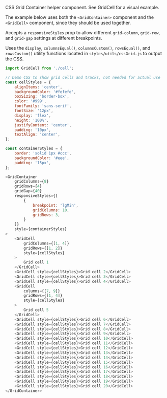 CSS Grid Container helper component. See GridCell for a visual example.

The example below uses both the `<GridContainer>` component and the `<GridCell>` component, since they should be used together.

Accepts a `responsiveStyles` prop to allow different `grid-column`, `grid-row`, and `grid-gap` settings at different breakpoints.

Uses the `display`, `columnsEqual()`, `columnsCustom()`, `rowsEqual()`, and `rowsCustom()` utility functions located in `styles/utils/cssGrid.js` to output the CSS.
```js
import GridCell from './cell';

// Demo CSS to show grid cells and tracks, not needed for actual use
const cellStyles = {
	alignItems: 'center',
	backgroundColor: '#fefefe',
	boxSizing: 'border-box',
	color: '#999',
	fontFamily: 'sans-serif',
	fontSize: '12px',
	display: 'flex',
	height: '100%',
	justifyContent: 'center',
	padding: '10px',
	textAlign: 'center',
};

const containerStyles = {
	border: 'solid 1px #ccc',
	backgroundColor: '#eee',
	padding: '15px',
};

<GridContainer
	gridColumns={8}
	gridRows={4}
	gridGap={40}
	responsiveStyles={[
		{
			breakpoint: 'lgMin',
			gridColumns: 10,
			gridRows: 3,
		}
	]}
	style={containerStyles}
>
	<GridCell
		gridColumns={[1, 4]}
		gridRows={[1, 2]}
		style={cellStyles}
	>
		Grid cell 1
	</GridCell>
	<GridCell style={cellStyles}>Grid cell 2</GridCell>
	<GridCell style={cellStyles}>Grid cell 3</GridCell>
	<GridCell style={cellStyles}>Grid cell 4</GridCell>
	<GridCell
		columns={[7, 9]}
		gridRows={[1, 4]}
		style={cellStyles}
	>
		Grid cell 5
	</GridCell>
	<GridCell style={cellStyles}>Grid cell 6</GridCell>
	<GridCell style={cellStyles}>Grid cell 7</GridCell>
	<GridCell style={cellStyles}>Grid cell 8</GridCell>
	<GridCell style={cellStyles}>Grid cell 9</GridCell>
	<GridCell style={cellStyles}>Grid cell 10</GridCell>
	<GridCell style={cellStyles}>Grid cell 11</GridCell>
	<GridCell style={cellStyles}>Grid cell 12</GridCell>
	<GridCell style={cellStyles}>Grid cell 13</GridCell>
	<GridCell style={cellStyles}>Grid cell 14</GridCell>
	<GridCell style={cellStyles}>Grid cell 15</GridCell>
	<GridCell style={cellStyles}>Grid cell 16</GridCell>
	<GridCell style={cellStyles}>Grid cell 17</GridCell>
	<GridCell style={cellStyles}>Grid cell 18</GridCell>
	<GridCell style={cellStyles}>Grid cell 19</GridCell>
	<GridCell style={cellStyles}>Grid cell 20</GridCell>
</GridContainer>
```
